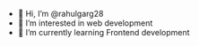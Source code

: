 - 👋 Hi, I’m @rahulgarg28
- 👀 I’m interested in web development
- 🌱 I’m currently learning Frontend development

<!---
rahulgarg28/rahulgarg28 is a ✨ special ✨ repository because its `README.md` (this file) appears on your GitHub profile.
You can click the Preview link to take a look at your changes.
--->
